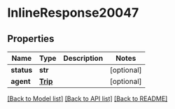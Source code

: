# InlineResponse20047

## Properties
Name | Type | Description | Notes
------------ | ------------- | ------------- | -------------
**status** | **str** |  | [optional] 
**agent** | [**Trip**](Trip.md) |  | [optional] 

[[Back to Model list]](../README.md#documentation-for-models) [[Back to API list]](../README.md#documentation-for-api-endpoints) [[Back to README]](../README.md)


